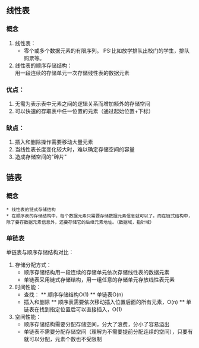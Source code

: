 ## 线性表
### 概念
1. 线性表：
    * 零个或多个数据元素的有限序列。
PS:比如放学排队出校门的学生，排队购票等。
2. 线性表的顺序存储结构：  
用一段连续的存储单元一次存储线性表的数据元素
### 优点：
1. 无需为表示表中元素之间的逻辑关系而增加额外的存储空间
2. 可以快速的存取表中任一位置的元素（通过起始位置+下标）
### 缺点：
1. 插入和删除操作需要移动大量元素
2. 当线性表长度变化较大时，难以确定存储空间的容量
3. 造成存储空间的"碎片"

## 链表
### 概念
    * 线性表的链式存储结构
    * 在顺序表的存储结构中，每个数据元素只需要存储数据元素信息就可以了。而在链式结构中，除了要存数据元素信息外，还要存储它的后继元素地址。（数据域，指针域）
### 单链表
单链表与顺序存储结构对比：
1. 存储分配方式：
    * 顺序存储结构用一段连续的存储单元依次存储线性表的数据元素
    * 单链表采用链式存储结构，用一组任意的存储单元存放线性表元素
2. 时间性能：
    * 查找：
        ** 顺序存储结构O(1)
        ** 单链表O(n)
    * 插入和删除
        ** 顺序表需要依次移动插入位置后面的所有元素，O(n)
        ** 单链表在找到指定位置后可以直接插入，O(1)
3. 空间性能：
    * 顺序存储结构需要分配存储空间，分大了浪费，分小了容易溢出
    * 单链表不需要分配存储空间（理解为不需要提前分配连续的空间），只要有就可以分配，元素个数也不受限制
